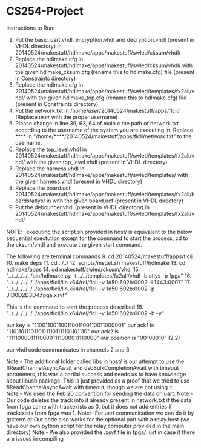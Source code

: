 # CS254-Project

Instructions to Run:
1. Put the basic_uart.vhdl, encryption.vhdl and decryption.vhdl (present in VHDL directory) in 20140524/makestuff/hdlmake/apps/makestuff/swled/cksum/vhdl/
2. Replace the hdlmake.cfg in 20140524/makestuff/hdlmake/apps/makestuff/swled/cksum/vhdl/ with the given hdlmake_cksum.cfg (rename this to hdlmake.cfg) file (present in Constraints directory)
2. Replace the hdlmake.cfg in 20140524/makestuff/hdlmake/apps/makestuff/swled/templates/fx2all/vhdl/ with the given hdlmake_top.cfg (rename this to hdlmake.cfg) file (present in Constraints directory)
3. Put the network.txt in /home/*user*/20140524/makestuff/apps/flcli/ (Replace *user* with the proper username)
4. Please change in line 39, 63, 64 of main.c the path of network.txt according to the username of the system you are executing in. Replace **** in "/home/****/20140524/makestuff/apps/flcli/network.txt" to the username.
5. Replace the top_level.vhdl in 20140524/makestuff/hdlmake/apps/makestuff/swled/templates/fx2all/vhdl/ with the given top_level.vhdl (present in VHDL directory)
6. Replace the harness.vhdl in 20140524/makestuff/hdlmake/apps/makestuff/swled/templates/ with the given harness.vhdl (present in VHDL directory)
7. Replace the board.ucf 20140524/makestuff/hdlmake/apps/makestuff/swled/templates/fx2all/boards/atlys/ in with the given board.ucf (present in VHDL directory)
8. Put the debouncer.vhdl (present in VHDL directory) in 20140524/makestuff/hdlmake/apps/makestuff/swled/templates/fx2all/vhdl/



NOTE:- executing the script.sh provided in host/ is equivalent to the below sequential exectution except for the command to start the process, cd to the cksum/vhdl and execute the given start command.

The following are terminal commands
9. cd 20140524/makestuff/apps/flcli
10. make deps
11. cd ../../
12. scripts/msget.sh makestuff/hdlmake
13. cd hdlmake/apps
14. cd makestuff/swled/cksum/vhdl
15. "../../../../../bin/hdlmake.py -t ../../templates/fx2all/vhdl -b atlys -p fpga"
16. "../../../../../../apps/flcli/lin.x64/rel/flcli -v 1d50:602b:0002 -i 1443:0007"
17. "../../../../../../apps/flcli/lin.x64/rel/flcli -v 1d50:602b:0002 -p J:D0D2D3D4:fpga.xsvf"



This is the command to start the process described
18. "../../../../../../apps/flcli/lin.x64/rel/flcli -v 1d50:602b:0002 -b -y"


our key is "11001100110011001100110011000001"
our ack1 is "11011011101101111101111101101110"
our ack2 is "11110000111100001111000011110000"
our position is "00100010" (2,2)

our vhdl code communicates in channels 2 and 3.


Note:- The additional folder called libs in host/ is our attempt to use the flReadChannelAsyncAwait and usbBulkCompletionAwait with timeout parameters, this was a partial success and needs us to have knowledge about libusb package. This is just provided as a proof that we tried to use flReadChannelAsyncAwait with timeout, though we are not using it.  
Note:- We used the Feb 20 convention for sending the data on uart.
Note:- Our code deletes the track info if already present in network.txt if the data from fpga came with trackexists as 0, but it does not add entries if trackexists from fpga was 1. 
Note:- For uart communication we can do it by gtkterm or Our code also works for the optional part with a relay host (we have our own python script for the relay computer provided in the main directory)
Note:- We also provided the .xsvf file in fpga/ just in case if there are issues in compiling 
